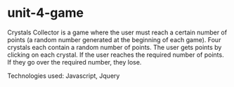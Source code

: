 # unit-4-game

Crystals Collector is a game where the user must reach a certain number of points (a random number generated at the beginning of each game). Four crystals each contain a random number of points. The user gets points by clicking on each crystal. If the user reaches the required number of points. If they go over the required number, they lose.

Technologies used: Javascript, Jquery